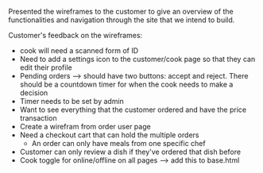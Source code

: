 Presented the wireframes to the customer to give an overview of the functionalities and navigation through the site that we intend to build. <br/>

Customer's feedback on the wireframes:
- cook will need a scanned form of ID <br/>
- Need to add a settings icon to the customer/cook page so that they can edit their profile <br/>
- Pending orders --> should have two buttons: accept and reject. There should be a countdown timer for when the cook needs to make a decision <br/>
-   Timer needs to be set by admin <br/>
- Want to see everything that the customer ordered and have the price transaction <br/>
- Create a wirefram from order user page <br/>
- Need a checkout cart that can hold the multiple orders <br/>
    -   An order can only have meals from one specific chef <br/>
- Customer can only review a dish if they've ordered that dish before <br/>
- Cook toggle for online/offline on all pages --> add this to base.html <br/>


